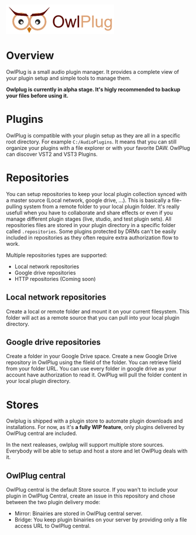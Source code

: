 
![owlplug](doc/owlplug-logo.png)


# Overview

OwlPlug is a small audio plugin manager. It provides a complete view of your plugin setup and simple tools to manage them.

**Owlplug is currently in alpha stage. It's higly recommended to backup your files before using it.**

# Plugins

OwlPlug is compatible with your plugin setup as they are all in a specific root directory. For example `C:/AudioPlugins`. It means that you can still organize your plugins with a file explorer or with your favorite DAW.
OwlPlug can discover VST2 and VST3 Plugins.


# Repositories

You can setup repositories to keep your local plugin collection synced with a master source (Local network, google drive, ...). This is basically a file-pulling system from a remote folder to your local plugin folder. It's really usefull when you have to collaborate and share effects or even if you manage different plugin stages (live, studio, and test plugin sets). All repositories files are stored in your plugin directory in a specific folder called `.repositories`. Some plugins protected by DRMs can't be easily included in repositories as they often require extra authorization flow to work. 

Multiple repositories types are supported:
* Local network repositories
* Google drive repositories
* HTTP repositories (Coming soon)


## Local network repositories

Create a local or remote folder and mount it on your current filesystem. This folder will act as a remote source that you can pull into your local plugin directory.


## Google drive repositories

Create a folder in your Google Drive space. Create a new Google Drive repository in OwlPlug using the fileId of the folder. You can retrieve fileId from your folder URL. You can use every folder in google drive as your account have authorization to read it. OwlPlug will pull the folder content in your local plugin directory.


# Stores 

Owlplug is shipped with a plugin store to automate plugin downloads and installations.
For now, as it's **a fully WIP feature**, only plugins delivered by OwlPlug central are included. 

In the next realeases, owlplug will support multiple store sources. Everybody will be able to setup and host a store and let OwlPlug deals with it.


## OwlPlug central

OwlPlug central is the default Store source. If you wan't to include your plugin in OwlPlug Central, create an issue in this repository and chose between the two plugin delivery mode:
- Mirror: Binairies are stored in OwlPlug central server.
- Bridge: You keep plugin binairies on your server by providing only a file access URL to OwlPlug central.
